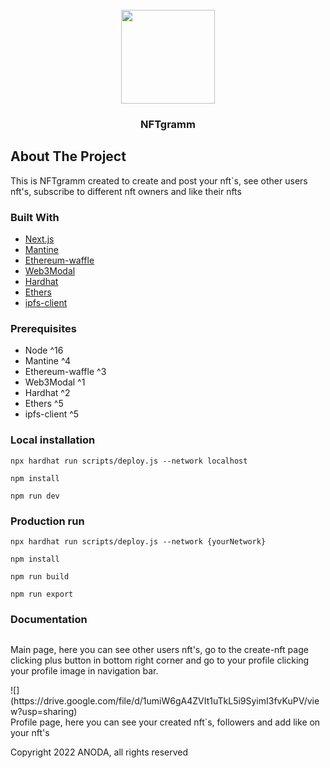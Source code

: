 <!-- PROJECT LOGO -->
<br />
<div align="center">
    <img src="http://drive.google.com/uc?export=view&id=1d5ggFl97Cyh806YF_NQX1Z7wevXODDoj" width="150px" alt="">
  </a>

<h3 align="center">NFTgramm</h3>
</div>

<!-- ABOUT THE PROJECT -->

## About The Project

This is NFTgramm created to create and post your nft`s, see other users nft's, subscribe to different nft owners and like their nfts

### Built With

- [Next.js](https://nextjs.org/)
- [Mantine](https://mantine.dev/)
- [Ethereum-waffle](https://getwaffle.io/)
- [Web3Modal](https://web3modal.com/)
- [Hardhat](https://hardhat.org/)
- [Ethers](https://docs.ethers.io/)
- [ipfs-client](https://docs.ipfs.io/)

<!-- GETTING STARTED -->

### Prerequisites

- Node ^16
- Mantine ^4
- Ethereum-waffle ^3
- Web3Modal ^1
- Hardhat ^2
- Ethers ^5
- ipfs-client ^5

### Local installation

`npx hardhat run scripts/deploy.js --network localhost`

`npm install`

`npm run dev`

### Production run

`npx hardhat run scripts/deploy.js --network {yourNetwork}`

`npm install`

`npm run build`

`npm run export`

### Documentation

<img src="https://drive.google.com/file/d/1GXpBH_i5MZp7uqhuVeCb5v4P3ux4CsiY/view?usp=sharing" alt="">

Main page, here you can see other users nft's, go to the create-nft page clicking plus button in bottom right corner and go to your profile clicking your profile image in navigation bar.

<img src="https://drive.google.com/file/d/1umiW6gA4ZVIt1uTkL5i9SyimI3fvKuPV/view?usp=sharing" alt="">

<div>
![](https://drive.google.com/file/d/1umiW6gA4ZVIt1uTkL5i9SyimI3fvKuPV/view?usp=sharing)

<br />
Profile page, here you can see your created nft`s, followers and add like on your nft's
</div>

Copyright 2022 ANODA, all rights reserved
